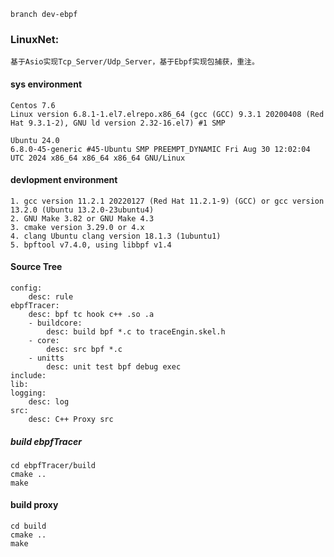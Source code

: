 ```
branch dev-ebpf
```

### LinuxNet:
```
基于Asio实现Tcp_Server/Udp_Server，基于Ebpf实现包捕获，重注。
```

#### sys environment
```
Centos 7.6
Linux version 6.8.1-1.el7.elrepo.x86_64 (gcc (GCC) 9.3.1 20200408 (Red Hat 9.3.1-2), GNU ld version 2.32-16.el7) #1 SMP

Ubuntu 24.0
6.8.0-45-generic #45-Ubuntu SMP PREEMPT_DYNAMIC Fri Aug 30 12:02:04 UTC 2024 x86_64 x86_64 x86_64 GNU/Linux
```

#### devlopment environment
```
1. gcc version 11.2.1 20220127 (Red Hat 11.2.1-9) (GCC) or gcc version 13.2.0 (Ubuntu 13.2.0-23ubuntu4) 
2. GNU Make 3.82 or GNU Make 4.3
3. cmake version 3.29.0 or 4.x
4. clang Ubuntu clang version 18.1.3 (1ubuntu1)
5. bpftool v7.4.0, using libbpf v1.4
```

#### Source Tree
```
config: 
    desc: rule
ebpfTracer: 
    desc: bpf tc hook c++ .so .a
    - buildcore:
        desc: build bpf *.c to traceEngin.skel.h
    - core:
        desc: src bpf *.c
    - unitts
        desc: unit test bpf debug exec
include:
lib:
logging:
    desc: log
src:
    desc: C++ Proxy src
```

##### build ebpfTracer
```
cd ebpfTracer/build
cmake ..
make
```

#### build proxy
```
cd build
cmake ..
make
```
